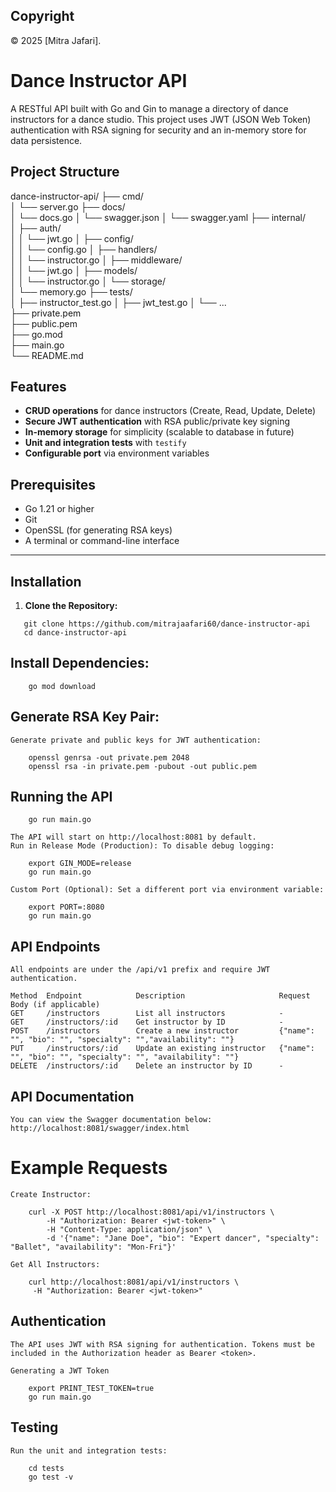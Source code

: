 ## Copyright

© 2025 [Mitra Jafari].

# Dance Instructor API

A RESTful API built with Go and Gin to manage a directory of dance instructors for a dance studio. This project uses JWT (JSON Web Token) authentication with RSA signing for security and an in-memory store for data persistence.


## Project Structure

dance-instructor-api/
├── cmd/                
│   └── server.go
├── docs/               
│   └── docs.go
│   └── swagger.json
│   └── swagger.yaml
├── internal/           
│   ├── auth/          
│   │   └── jwt.go
│   ├── config/       
│   │   └── config.go
│   ├── handlers/      
│   │   └── instructor.go
│   ├── middleware/    
│   │   └── jwt.go
│   ├── models/        
│   │   └── instructor.go
│   └── storage/      
│       └── memory.go
├── tests/             
│   ├── instructor_test.go
│   ├── jwt_test.go
│   └── ...          
├── private.pem        
├── public.pem         
├── go.mod             
├── main.go            
└── README.md         


## Features

- **CRUD operations** for dance instructors (Create, Read, Update, Delete)
- **Secure JWT authentication** with RSA public/private key signing
- **In-memory storage** for simplicity (scalable to database in future)
- **Unit and integration tests** with `testify`
- **Configurable port** via environment variables


## Prerequisites

- Go 1.21 or higher
- Git
- OpenSSL (for generating RSA keys)
- A terminal or command-line interface

---
## Installation
1. **Clone the Repository:**

```
   git clone https://github.com/mitrajaafari60/dance-instructor-api
   cd dance-instructor-api
```

## Install Dependencies:

```   
    go mod download
```
##  Generate RSA Key Pair: 

    Generate private and public keys for JWT authentication:

```
    openssl genrsa -out private.pem 2048
    openssl rsa -in private.pem -pubout -out public.pem
```

## Running the API

```
    go run main.go
```    
    The API will start on http://localhost:8081 by default.
    Run in Release Mode (Production): To disable debug logging:

```
    export GIN_MODE=release
    go run main.go
```

    Custom Port (Optional): Set a different port via environment variable:

```
    export PORT=:8080
    go run main.go
```
## API Endpoints

    All endpoints are under the /api/v1 prefix and require JWT authentication.

    Method	Endpoint	        Description	                    Request Body (if applicable)
    GET	    /instructors	    List all instructors	        -
    GET	    /instructors/:id	Get instructor by ID	        -
    POST	/instructors	    Create a new instructor         {"name": "", "bio": "", "specialty": "","availability": ""}
    PUT	    /instructors/:id	Update an existing instructor   {"name": "", "bio": "", "specialty": "", "availability": ""}
    DELETE	/instructors/:id	Delete an instructor by ID	    -

## API Documentation

    You can view the Swagger documentation below:
    http://localhost:8081/swagger/index.html

# Example Requests

    Create Instructor:

```
    curl -X POST http://localhost:8081/api/v1/instructors \
        -H "Authorization: Bearer <jwt-token>" \
        -H "Content-Type: application/json" \
        -d '{"name": "Jane Doe", "bio": "Expert dancer", "specialty": "Ballet", "availability": "Mon-Fri"}'
```
    Get All Instructors:

```
    curl http://localhost:8081/api/v1/instructors \
     -H "Authorization: Bearer <jwt-token>"
```

## Authentication

    The API uses JWT with RSA signing for authentication. Tokens must be included in the Authorization header as Bearer <token>.

    Generating a JWT Token
    
```
    export PRINT_TEST_TOKEN=true
    go run main.go
```
## Testing

    Run the unit and integration tests:

```    
    cd tests
    go test -v
```

